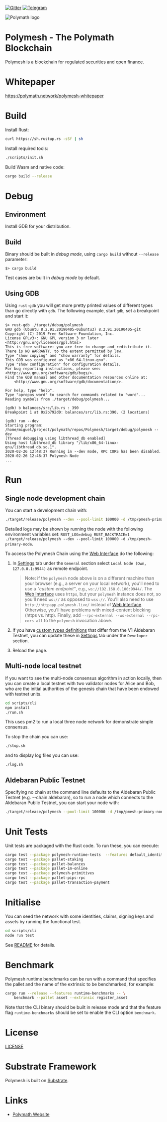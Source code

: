 [![Gitter](https://img.shields.io/badge/chat-gitter-green.svg)](https://gitter.im/PolymathNetwork/Lobby)
[![Telegram](https://img.shields.io/badge/50k+-telegram-blue.svg)](https://t.me/polymathnetwork)

![Polymath logo](Polymath.png)

# Polymesh - The Polymath Blockchain

Polymesh is a blockchain for regulated securities and open finance.

# Whitepaper

https://polymath.network/polymesh-whitepaper

# Build

Install Rust:

```bash
curl https://sh.rustup.rs -sSf | sh
```

Install required tools:

```bash
./scripts/init.sh
```

Build Wasm and native code:

```bash
cargo build --release
```

# Debug

## Environment

Install GDB for your distribution.

## Build

Binary should be built in *debug mode*, using `cargo build` without `--release` parameter:
```
$> cargo build
```

Test cases are built in *debug mode* by default.

## Using GDB

Using `rust-gdb` you will get more pretty printed values of different types than go directly with
`gdb`. The following example, start `gdb`, set a breakpoint and start it:

```
$> rust-gdb ./target/debug/polymesh
GNU gdb (Ubuntu 8.2.91.20190405-0ubuntu3) 8.2.91.20190405-git
Copyright (C) 2019 Free Software Foundation, Inc.
License GPLv3+: GNU GPL version 3 or later <http://gnu.org/licenses/gpl.html>
This is free software: you are free to change and redistribute it.
There is NO WARRANTY, to the extent permitted by law.
Type "show copying" and "show warranty" for details.
This GDB was configured as "x86_64-linux-gnu".
Type "show configuration" for configuration details.
For bug reporting instructions, please see:
<http://www.gnu.org/software/gdb/bugs/>.
Find the GDB manual and other documentation resources online at:
    <http://www.gnu.org/software/gdb/documentation/>.

For help, type "help".
Type "apropos word" to search for commands related to "word"...
Reading symbols from ./target/debug/polymesh...

(gdb) b balances/src/lib.rs : 390
Breakpoint 1 at 0x2b792d0: balances/src/lib.rs:390. (2 locations)

(gdb) run --dev
Starting program: /home/miguel/project/polymath/repos/Polymesh/target/debug/polymesh --dev
[Thread debugging using libthread_db enabled]
Using host libthread_db library "/lib/x86_64-linux-gnu/libthread_db.so.1".
2020-02-26 12:48:37 Running in --dev mode, RPC CORS has been disabled.
2020-02-26 12:48:37 Polymesh Node
...
```

# Run

## Single node development chain

You can start a development chain with:

```bash
./target/release/polymesh --dev --pool-limit 100000 -d /tmp/pmesh-primary-node
```

Detailed logs may be shown by running the node with the following environment variables set:
`RUST_LOG=debug RUST_BACKTRACE=1 ./target/release/polymesh --dev --pool-limit 100000 -d /tmp/pmesh-primary-node`.

[Web Interface]: https://app.polymesh.live/#/explorer

To access the Polymesh Chain using the [Web Interface] do the following:

1. In [Settings](https://app.polymesh.live/#/settings) tab under the `General` section select `Local Node (Own, 127.0.0.1:9944)` as remote endpoint.

   > Note: if the `polymesh` node above is on a different machine than your browser (e.g., a server on your local network), you'll need to use a *"custom endpoint"*, e.g., `ws://192.168.0.100:9944/`.
   > The [Web Interface] uses `https`, but your `polymesh` instance does not, so you'll need `ws://` as opposed to `wss://`. You'll also need to use `http://httpapp.polymesh.live/` instead of [Web Interface]. Otherwise, you'll have problems with mixed-content blocking (https vs. http).
   > Finally, add `--rpc-external --ws-external --rpc-cors all` to the `polymesh` invocation above.

2. If you have [custom types definitions](https://github.com/PolymathNetwork/Polymesh/blob/master/polymesh_schema.json) that differ from the V1 Aldebaran Testnet, you can update these in [Settings](https://app.polymesh.live/#/settings) tab under the `Developer` section.
3. Reload the page.

## Multi-node local testnet

If you want to see the multi-node consensus algorithm in action locally, then you can create a local testnet with two validator nodes for Alice and Bob, who are the initial authorities of the genesis chain that have been endowed with testnet units.

```bash
cd scripts/cli
npm install
./run.sh
```

This uses pm2 to run a local three node network for demonstrate simple consensus.

To stop the chain you can use:
```bash
./stop.sh
```
and to display log files you can use:
```bash
./log.sh
```

## Aldebaran Public Testnet

Specifying no chain at the command line defaults to the Aldebaran Public Testnet (e.g. --chain aldebaran), so to run a node which connects to the Aldebaran Public Testnet, you can start your node with:

```bash
./target/release/polymesh --pool-limit 100000 -d /tmp/pmesh-primary-node
```

# Unit Tests

Unit tests are packaged with the Rust code. To run these, you can execute:

```bash
cargo test --package polymesh-runtime-tests  --features default_identity
cargo test --package pallet-staking
cargo test --package pallet-balances
cargo test --package pallet-im-online
cargo test --package polymesh-primitives
cargo test --package pallet-pips-rpc
cargo test --package pallet-transaction-payment
```

# Initialise

You can seed the network with some identities, claims, signing keys and assets by running the functional test.

```bash
cd scripts/cli
node run test
```

See [README](https://github.com/PolymathNetwork/Polymesh/tree/master/scripts/cli) for details.

# Benchmark

Polymesh runtime benchmarks can be run with a command that specifies the pallet and the name of the
extrinsic to be benchmarked, for example:

```bash
cargo run --release --features runtime-benchmarks -- \
    benchmark --pallet asset --extrinsic register_asset
```

Note that the CLI binary should be built in release mode and that the feature flag
`runtime-benchmarks` should be set to enable the CLI option `benchmark`.

# License

[LICENSE](https://github.com/PolymathNetwork/Polymesh/blob/master/LICENSE)

# Substrate Framework

Polymesh is built on [Substrate](https://www.parity.io/what-is-substrate/).

# Links

- [Polymath Website](https://polymath.network)
